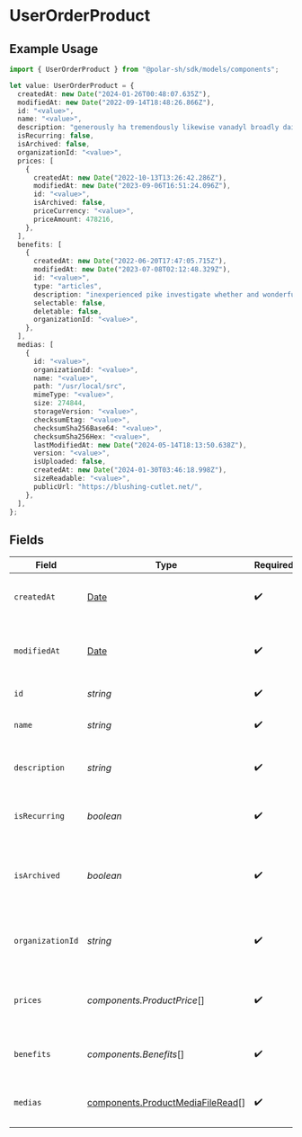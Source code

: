 # UserOrderProduct

## Example Usage

```typescript
import { UserOrderProduct } from "@polar-sh/sdk/models/components";

let value: UserOrderProduct = {
  createdAt: new Date("2024-01-26T00:48:07.635Z"),
  modifiedAt: new Date("2022-09-14T18:48:26.866Z"),
  id: "<value>",
  name: "<value>",
  description: "generously ha tremendously likewise vanadyl broadly daily fess",
  isRecurring: false,
  isArchived: false,
  organizationId: "<value>",
  prices: [
    {
      createdAt: new Date("2022-10-13T13:26:42.286Z"),
      modifiedAt: new Date("2023-09-06T16:51:24.096Z"),
      id: "<value>",
      isArchived: false,
      priceCurrency: "<value>",
      priceAmount: 478216,
    },
  ],
  benefits: [
    {
      createdAt: new Date("2022-06-20T17:47:05.715Z"),
      modifiedAt: new Date("2023-07-08T02:12:48.329Z"),
      id: "<value>",
      type: "articles",
      description: "inexperienced pike investigate whether and wonderful",
      selectable: false,
      deletable: false,
      organizationId: "<value>",
    },
  ],
  medias: [
    {
      id: "<value>",
      organizationId: "<value>",
      name: "<value>",
      path: "/usr/local/src",
      mimeType: "<value>",
      size: 274844,
      storageVersion: "<value>",
      checksumEtag: "<value>",
      checksumSha256Base64: "<value>",
      checksumSha256Hex: "<value>",
      lastModifiedAt: new Date("2024-05-14T18:13:50.638Z"),
      version: "<value>",
      isUploaded: false,
      createdAt: new Date("2024-01-30T03:46:18.998Z"),
      sizeReadable: "<value>",
      publicUrl: "https://blushing-cutlet.net/",
    },
  ],
};
```

## Fields

| Field                                                                                         | Type                                                                                          | Required                                                                                      | Description                                                                                   |
| --------------------------------------------------------------------------------------------- | --------------------------------------------------------------------------------------------- | --------------------------------------------------------------------------------------------- | --------------------------------------------------------------------------------------------- |
| `createdAt`                                                                                   | [Date](https://developer.mozilla.org/en-US/docs/Web/JavaScript/Reference/Global_Objects/Date) | :heavy_check_mark:                                                                            | Creation timestamp of the object.                                                             |
| `modifiedAt`                                                                                  | [Date](https://developer.mozilla.org/en-US/docs/Web/JavaScript/Reference/Global_Objects/Date) | :heavy_check_mark:                                                                            | Last modification timestamp of the object.                                                    |
| `id`                                                                                          | *string*                                                                                      | :heavy_check_mark:                                                                            | The ID of the product.                                                                        |
| `name`                                                                                        | *string*                                                                                      | :heavy_check_mark:                                                                            | The name of the product.                                                                      |
| `description`                                                                                 | *string*                                                                                      | :heavy_check_mark:                                                                            | The description of the product.                                                               |
| `isRecurring`                                                                                 | *boolean*                                                                                     | :heavy_check_mark:                                                                            | Whether the product is a subscription tier.                                                   |
| `isArchived`                                                                                  | *boolean*                                                                                     | :heavy_check_mark:                                                                            | Whether the product is archived and no longer available.                                      |
| `organizationId`                                                                              | *string*                                                                                      | :heavy_check_mark:                                                                            | The ID of the organization owning the product.                                                |
| `prices`                                                                                      | *components.ProductPrice*[]                                                                   | :heavy_check_mark:                                                                            | List of available prices for this product.                                                    |
| `benefits`                                                                                    | *components.Benefits*[]                                                                       | :heavy_check_mark:                                                                            | The benefits granted by the product.                                                          |
| `medias`                                                                                      | [components.ProductMediaFileRead](../../models/components/productmediafileread.md)[]          | :heavy_check_mark:                                                                            | The medias associated to the product.                                                         |